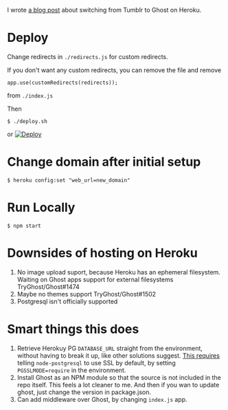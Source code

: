 I wrote [a blog post](http://www.saulshanabrook.com/the-helish-ride-to-paradise/) about switching from Tumblr to Ghost on Heroku.

# Deploy
Change redirects in `./redirects.js` for custom redirects.

If you don't want any custom redirects, you can remove the file and
remove
```
app.use(customRedirects(redirects));
```
from `./index.js`

Then
```
$ ./deploy.sh
```

or [![Deploy](https://www.herokucdn.com/deploy/button.png)](https://heroku.com/deploy)

# Change domain after initial setup
```
$ heroku config:set "web_url=new_domain"
```

# Run Locally
```
$ npm start
```
# Downsides of hosting on Heroku
1. No image upload suport, because Heroku has an ephemeral filesystem.
   Waiting on Ghost apps support for external filesystems TryGhost/Ghost#1474
2. Maybe no themes support TryGhost/Ghost#1502
3. Postgresql isn't officially supported


# Smart things this does
1. Retrieve Herokuy PG `DATABASE_URL` straight from the environment, without
   having to break it up, like other solutions suggest. [This requires](https://github.com/brianc/node-postgres/issues/575)
   telling `node-postgresql` to use SSL by default, by setting
   `PGSSLMODE=require` in the environment.
2. Install Ghost as an NPM module so that the source is not included in the
   repo itself. This feels a lot cleaner to me. And then if you wan to update
   ghost, just change the version in package.json.
3. Can add  middleware over Ghost, by changing `index.js` app.
